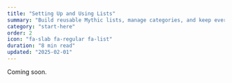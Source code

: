 ```yaml
---
title: "Setting Up and Using Lists"
summary: "Build reusable Mythic lists, manage categories, and keep everything in sync with the app sidebar."
category: "start-here"
order: 2
icon: "fa-slab fa-regular fa-list"
duration: "8 min read"
updated: "2025-02-01"
---
```


Coming soon.
